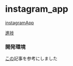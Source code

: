 # instagram_app
[instagramApp](https://nameless-reaches-77870.herokuapp.com/signup)

[進捗](https://trello.com/b/ZH7D4uVO/instagramapp)

### 開発環境
[この](https://qiita.com/togana/items/30b22fc39fe6f7a188ec)記事を参考にしました
